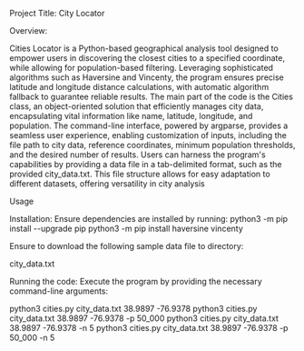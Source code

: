 Project Title: City Locator

Overview: 

Cities Locator is a Python-based geographical analysis tool designed to empower users in discovering the closest cities to a specified coordinate, while allowing for population-based filtering. Leveraging sophisticated algorithms such as Haversine and Vincenty, the program ensures precise latitude and longitude distance calculations, with automatic algorithm fallback to guarantee reliable results. The main part of the code is the Cities class, an object-oriented solution that efficiently manages city data, encapsulating vital information like name, latitude, longitude, and population. The command-line interface, powered by argparse, provides a seamless user experience, enabling customization of inputs, including the file path to city data, reference coordinates, minimum population thresholds, and the desired number of results. Users can harness the program's capabilities by providing a data file in a tab-delimited format, such as the provided city_data.txt. This file structure allows for easy adaptation to different datasets, offering versatility in city analysis


Usage

Installation: Ensure dependencies are installed by running:
python3 -m pip install --upgrade pip
python3 -m pip install haversine vincenty

Ensure to download the following sample data file to directory:

city_data.txt



Running the code: Execute the program by providing the necessary command-line arguments:

python3 cities.py city_data.txt 38.9897 -76.9378
python3 cities.py city_data.txt 38.9897 -76.9378 -p 50_000
python3 cities.py city_data.txt 38.9897 -76.9378 -n 5
python3 cities.py city_data.txt 38.9897 -76.9378 -p 50_000 -n 5
